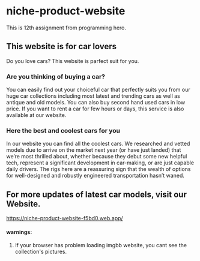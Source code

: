 # niche-product-website
This is 12th assignment from programming hero.

## This website is for car lovers 
Do you love cars? This website is parfect suit for you.

### Are you thinking of buying a car?
You can easily find out your choiceful car that perfectly suits you from our huge car collections including most latest and trending cars as well as antique and old models. You can also buy second hand used cars in low price. If you want to rent a car for few hours or days, this service is also available at our website.

### Here the best and coolest cars for you
In our website you can find all the coolest cars. We researched and vetted models due to arrive on the market next year (or have just landed) that we’re most thrilled about, whether because they debut some new helpful tech, represent a significant development in car-making, or are just capable daily drivers. The rigs here are a reassuring sign that the wealth of options for well-designed and robustly engineered transportation hasn’t waned. 

## For more updates of latest car models, visit our Website.

https://niche-product-website-f5bd0.web.app/


#### warnings:
1. If your browser has problem loading imgbb website, you cant see the collection's pictures.